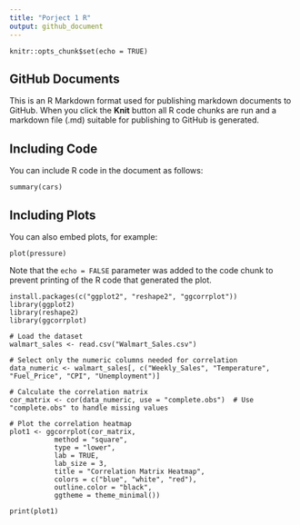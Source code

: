 ```yaml
---
title: "Porject 1 R"
output: github_document
---
```


```{r setup, include=FALSE}
knitr::opts_chunk$set(echo = TRUE)
```

## GitHub Documents

This is an R Markdown format used for publishing markdown documents to GitHub. When you click the **Knit** button all R code chunks are run and a markdown file (.md) suitable for publishing to GitHub is generated.

## Including Code

You can include R code in the document as follows:

```{r cars}
summary(cars)
```

## Including Plots

You can also embed plots, for example:

```{r pressure, echo=FALSE}
plot(pressure)
```

Note that the `echo = FALSE` parameter was added to the code chunk to prevent printing of the R code that generated the plot.

```{r}
install.packages(c("ggplot2", "reshape2", "ggcorrplot"))
library(ggplot2)
library(reshape2)
library(ggcorrplot)

# Load the dataset
walmart_sales <- read.csv("Walmart_Sales.csv")

# Select only the numeric columns needed for correlation
data_numeric <- walmart_sales[, c("Weekly_Sales", "Temperature", "Fuel_Price", "CPI", "Unemployment")]

# Calculate the correlation matrix
cor_matrix <- cor(data_numeric, use = "complete.obs")  # Use "complete.obs" to handle missing values

# Plot the correlation heatmap
plot1 <- ggcorrplot(cor_matrix, 
           method = "square", 
           type = "lower", 
           lab = TRUE, 
           lab_size = 3, 
           title = "Correlation Matrix Heatmap",
           colors = c("blue", "white", "red"),
           outline.color = "black",
           ggtheme = theme_minimal())

print(plot1)
```